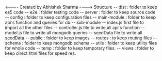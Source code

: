 <---- Created by Abhishek Sharma ---->
Structure 
 -- dist : folder to keep es5 code
 -- e2e : folder testing code
 -- server : folder to keep source code
    -- config : folder to keep configuration files
    -- main-module : folder to keep api's function and queries for db
      -- sub-module
        -- index.js first file to import all the other files
        -- controller.js file to write all api's function
        -- model.js file to write all mongodb queries
        -- seedData file to write all seedData
    -- public : folder to keep images 
    -- routes : to keep routing files
    -- schema : folder to keep mongodb schema
    -- utils : folder to keep utility files for whole code
    -- temp : folder to keep temporary files.
    -- views : folder to keep direct html files for speed res.
    
    
